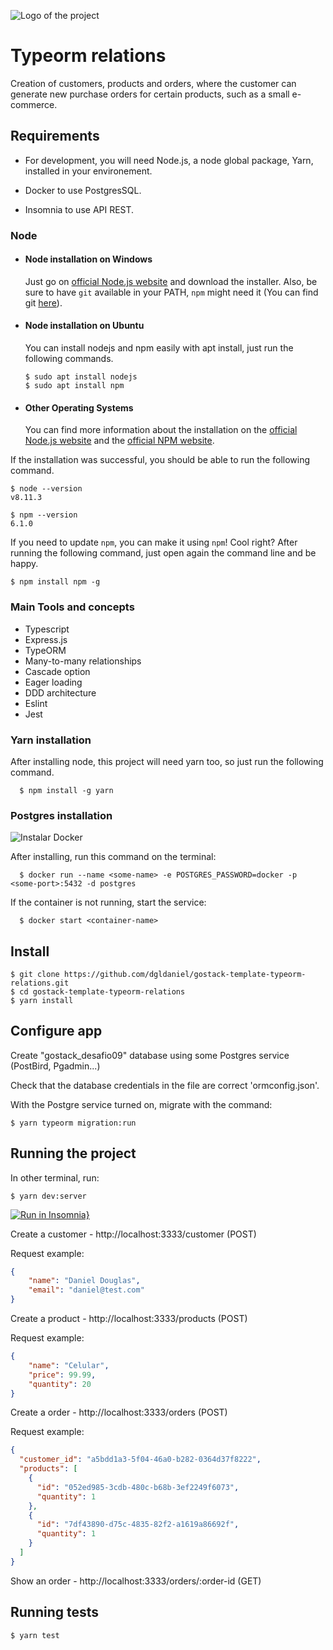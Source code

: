 ![Logo of the project](https://camo.githubusercontent.com/a869a2aaab296ef925343d7e76518cd213eb0a30/68747470733a2f2f73746f726167652e676f6f676c65617069732e636f6d2f676f6c64656e2d77696e642f626f6f7463616d702d676f737461636b2f6865616465722d6465736166696f732d6e65772e706e67)

# Typeorm relations

Creation of customers, products and orders, where the customer can generate new purchase orders for certain products, such as a small e-commerce.

## Requirements

- For development, you will need Node.js, a node global package, Yarn, installed in your environement.

- Docker to use PostgresSQL.

- Insomnia to use API REST.

### Node

- #### Node installation on Windows

  Just go on [official Node.js website](https://nodejs.org/) and download the installer.
  Also, be sure to have `git` available in your PATH, `npm` might need it (You can find git [here](https://git-scm.com/)).

- #### Node installation on Ubuntu

  You can install nodejs and npm easily with apt install, just run the following commands.

      $ sudo apt install nodejs
      $ sudo apt install npm

- #### Other Operating Systems
  You can find more information about the installation on the [official Node.js website](https://nodejs.org/) and the [official NPM website](https://npmjs.org/).

If the installation was successful, you should be able to run the following command.

    $ node --version
    v8.11.3

    $ npm --version
    6.1.0

If you need to update `npm`, you can make it using `npm`! Cool right? After running the following command, just open again the command line and be happy.

    $ npm install npm -g

### Main Tools and concepts

- Typescript
- Express.js
- TypeORM
- Many-to-many relationships
- Cascade option
- Eager loading
- DDD architecture
- Eslint
- Jest

### Yarn installation

After installing node, this project will need yarn too, so just run the following command.

      $ npm install -g yarn

### Postgres installation

![Instalar Docker](https://docs.docker.com/)

After installing, run this command on the terminal:

      $ docker run --name <some-name> -e POSTGRES_PASSWORD=docker -p <some-port>:5432 -d postgres
      
If the container is not running, start the service:
  
      $ docker start <container-name>
      
## Install

    $ git clone https://github.com/dgldaniel/gostack-template-typeorm-relations.git
    $ cd gostack-template-typeorm-relations
    $ yarn install
      
## Configure app

Create "gostack_desafio09" database using some Postgres service (PostBird, Pgadmin...)

Check that the database credentials in the file are correct 'ormconfig.json'.

With the Postgre service turned on, migrate with the command:

    $ yarn typeorm migration:run
 
## Running the project

In other terminal, run:

    $ yarn dev:server
    
[![Run in Insomnia}](https://insomnia.rest/images/run.svg)](https://insomnia.rest/run/?label=GoStack_Typeorm_Relations&uri=https%3A%2F%2Fraw.githubusercontent.com%2Fdgldaniel%2Fgostack-template-typeorm-relations%2Fmaster%2Fexport_typeorm_relations.json)

Create a customer - http://localhost:3333/customer (POST)
 
Request example:

```json
{
	"name": "Daniel Douglas",
	"email": "daniel@test.com"
}
```

Create a product - http://localhost:3333/products (POST)

Request example:

```json
{
	"name": "Celular",
	"price": 99.99,
	"quantity": 20
}
```
 
Create a order - http://localhost:3333/orders (POST)

Request example:

```json
{
  "customer_id": "a5bdd1a3-5f04-46a0-b282-0364d37f8222",
  "products": [
    {
      "id": "052ed985-3cdb-480c-b68b-3ef2249f6073",
      "quantity": 1
    },
    {
      "id": "7df43890-d75c-4835-82f2-a1619a86692f",
      "quantity": 1
    }
  ]
}
```

Show an order - http://localhost:3333/orders/:order-id (GET)
    
## Running tests

    $ yarn test
